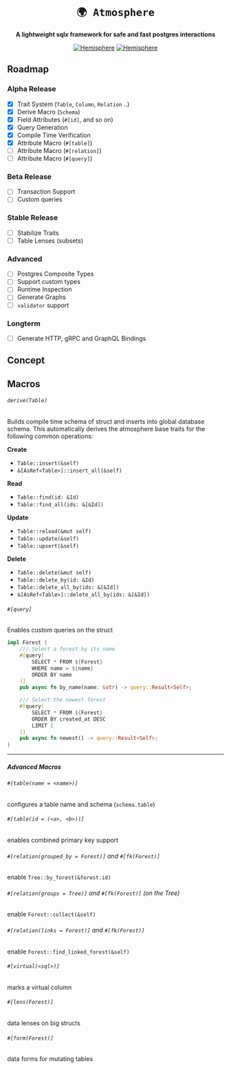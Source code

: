 <div align="center">

# `🌍 Atmosphere`

**A lightweight sqlx framework for safe and fast postgres interactions**

[![Hemisphere](https://img.shields.io/badge/hemisphere-open%20source-blueviolet.svg)](https://hemisphere.studio)
[![Hemisphere](https://img.shields.io/badge/postgresql-orm-blue.svg)]()

</div>

## Roadmap

### Alpha Release
- [x] Trait System (`Table`, `Column`, `Relation` ..)
- [x] Derive Macro (`Schema`)
- [x] Field Attributes (`#[id]`, and so on)
- [x] Query Generation
- [x] Compile Time Verification
- [x] Attribute Macro (`#[table]`)
- [ ] Attribute Macro (`#[relation]`)
- [ ] Attribute Macro (`#[query]`)

### Beta Release
- [ ] Transaction Support
- [ ] Custom queries

### Stable Release
- [ ] Stabilize Traits
- [ ] Table Lenses (subsets)

### Advanced
- [ ] Postgres Composite Types
- [ ] Support custom types
- [ ] Runtime Inspection
- [ ] Generate Graphs
- [ ] `validator` support

### Longterm
- [ ] Generate HTTP, gRPC and GraphQL Bindings

## Concept

## Macros

###### `derive(Table)`

Builds compile time schema of struct and inserts into global database schema.
This automatically derives the atmosphere base traits for the following common
operations:

**Create**
- `Table::insert(&self)`
- `&[AsRef<Table>]::insert_all(&self)`

**Read**
- `Table::find(id: &Id)`
- `Table::find_all(ids: &[&Id])`

**Update**
- `Table::reload(&mut self)`
- `Table::update(&self)`
- `Table::upsert(&self)`

 **Delete**
- `Table::delete(&mut self)`
- `Table::delete_by(id: &Id)`
- `Table::delete_all_by(ids: &[&Id])`
- `&[AsRef<Table>]::delete_all_by(ids: &[&Id])`

###### `#[query]`
Enables custom queries on the struct

```rust
impl Forest {
    /// Select a forest by its name
    #[query(
        SELECT * FROM ${Forest}
        WHERE name = ${name}
        ORDER BY name
    )]
    pub async fn by_name(name: &str) -> query::Result<Self>;

	/// Select the newest forest
    #[query(
        SELECT * FROM ${Forest}
        ORDER BY created_at DESC
        LIMIT 1
    )]
    pub async fn newest() -> query::Result<Self>;
}
```

---

##### Advanced Macros

###### `#[table(name = <name>)]`
configures a table name and schema (`schema.table`)

###### `#[table(id = (<a>, <b>))]`
enables combined primary key support

###### `#[relation(grouped_by = Forest)]` and `#[fk(Forest)]`
enable `Tree::by_forest(&forest.id)`

###### `#[relation(groups = Tree)]` and `#[fk(Forest)]`  (on the Tree)
enable `Forest::collect(&self)`

###### `#[relation(links = Forest)]` and `#[fk(Forest)]`
enable `Forest::find_linked_forest(&self)`

###### `#[virtual(<sql>)]`
marks a virtual column

###### `#[lens(Forest)]`
data lenses on big structs

###### `#[form(Forest)]`
data forms for mutating tables
